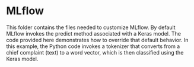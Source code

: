 # MLflow

This folder contains the files needed to customize MLflow. By default MLflow invokes the predict method associated with a Keras model. The code provided here demonstrates how to override that default behavior. In this example, the Python code invokes a tokenizer that converts from a chief complaint (text) to a word vector, which is then classified using the Keras model.
